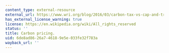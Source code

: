 ```yaml
---
content_type: external-resource
external_url: https://www.wri.org/blog/2016/03/carbon-tax-vs-cap-and-trade-what-s-better-policy-cut-emissions
has_external_license_warning: true
license: https://en.wikipedia.org/wiki/All_rights_reserved
status: ''
title: Carbon pricing.
uid: 6de8ad86-26a7-4618-9e5e-033fe32f783a
wayback_url: ''
---
```

